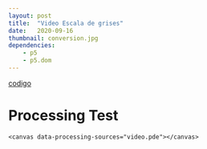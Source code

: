 ```yaml
---
layout: post
title:  "Video Escala de grises"
date:   2020-09-16
thumbnail: conversion.jpg
dependencies:
    - p5
    - p5.dom
---
```


<script src="https://cdnjs.cloudflare.com/ajax/libs/processing.js/1.4.8/processing.min.js"></script>

<a href="https://github.com/visualcomputingcoders/visualcomputingcoders/blob/master/_projects/video_grises/video.pde"> codigo </a>

<body>
    <h1>Processing Test</h1>
 
    <canvas data-processing-sources="video.pde"></canvas>
</body>

